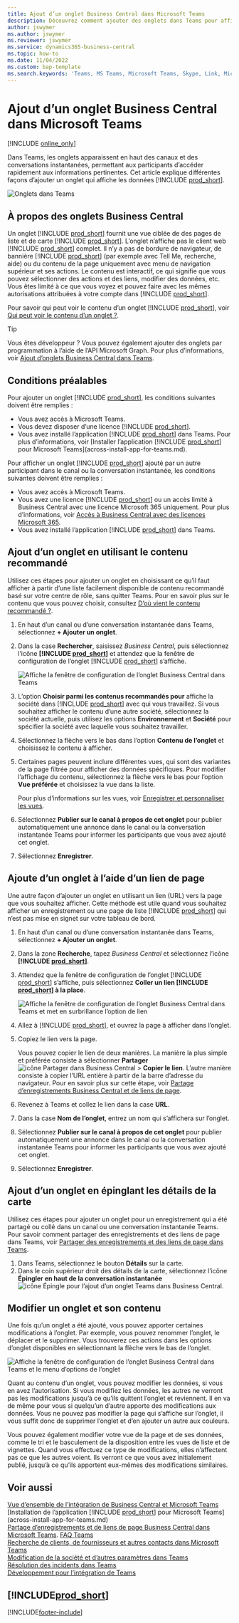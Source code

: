 ```yaml
---
title: Ajout d’un onglet Business Central dans Microsoft Teams
description: Découvrez comment ajouter des onglets dans Teams pour afficher des pages Business Central.
author: jswymer
ms.author: jswymer
ms.reviewer: jswymer
ms.service: dynamics365-business-central
ms.topic: how-to
ms.date: 11/04/2022
ms.custom: bap-template
ms.search.keywords: 'Teams, MS Teams, Microsoft Teams, Skype, Link, Microsoft 365, collaborate, collaboration, teamwork, share records, tab'
---
```


# <a name="add-business-central-tab-in-microsoft-teams" />Ajout d’un onglet Business Central dans Microsoft Teams

[!INCLUDE [online_only](includes/online_only.md)]

Dans Teams, les onglets apparaissent en haut des canaux et des conversations instantanées, permettant aux participants d’accéder rapidement aux informations pertinentes. Cet article explique différentes façons d’ajouter un onglet qui affiche les données [!INCLUDE [prod_short](includes/prod_short.md)].

![Onglets dans Teams](media/teams-tabs-border.png)

## <a name="about-business-central-tabs" />À propos des onglets Business Central

Un onglet [!INCLUDE [prod_short](includes/prod_short.md)] fournit une vue ciblée de des pages de liste et de carte [!INCLUDE [prod_short](includes/prod_short.md)]. L’onglet n’affiche pas le client web [!INCLUDE [prod_short](includes/prod_short.md)] complet. Il n’y a pas de bordure de navigateur, de bannière [!INCLUDE [prod_short](includes/prod_short.md)] (par exemple avec Tell Me, recherche, aide) ou du contenu de la page uniquement avec menu de navigation supérieur et ses actions. Le contenu est interactif, ce qui signifie que vous pouvez sélectionner des actions et des liens, modifier des données, etc. Vous êtes limité à ce que vous voyez et pouvez faire avec les mêmes autorisations attribuées à votre compte dans [!INCLUDE [prod_short](includes/prod_short.md)].

Pour savoir qui peut voir le contenu d’un onglet [!INCLUDE [prod_short](includes/prod_short.md)], voir [Qui peut voir le contenu d’un onglet ?](/dynamics365/business-central/teams-faq?tabs=tabs#who-can-view).

> [!TIP]
> Vous êtes développeur ? Vous pouvez également ajouter des onglets par programmation à l’aide de l’API Microsoft Graph. Pour plus d’informations, voir [Ajout d’onglets Business Central dans Teams](/dynamics365/business-central/dev-itpro/developer/devenv-develop-for-teams-tabs).  

## <a name="prerequisites" />Conditions préalables

Pour ajouter un onglet [!INCLUDE [prod_short](includes/prod_short.md)], les conditions suivantes doivent être remplies :

- Vous avez accès à Microsoft Teams.
- Vous devez disposer d’une licence [!INCLUDE [prod_short](includes/prod_short.md)].
- Vous avez installé l’application [!INCLUDE [prod_short](includes/prod_short.md)] dans Teams. Pour plus d’informations, voir [Installer l’application [!INCLUDE [prod_short](includes/prod_short.md)] pour Microsoft Teams](across-install-app-for-teams.md).

Pour afficher un onglet [!INCLUDE [prod_short](includes/prod_short.md)] ajouté par un autre participant dans le canal ou la conversation instantanée, les conditions suivantes doivent être remplies :

- Vous avez accès à Microsoft Teams.
- Vous avez une licence [!INCLUDE [prod_short](includes/prod_short.md)] ou un accès limité à Business Central avec une licence Microsoft 365 uniquement. Pour plus d’informations, voir [Accès à Business Central avec des licences Microsoft 365](admin-access-with-m365-license.md).
- Vous avez installé l’application [!INCLUDE [prod_short](includes/prod_short.md)] dans Teams.

## <a name="add-tab-using-recommended-content" />Ajout d’un onglet en utilisant le contenu recommandé

Utilisez ces étapes pour ajouter un onglet en choisissant ce qu’il faut afficher à partir d’une liste facilement disponible de contenu recommandé basé sur votre centre de rôle, sans quitter Teams. Pour en savoir plus sur le contenu que vous pouvez choisir, consultez [D’où vient le contenu recommandé ?](/dynamics365/business-central/teams-faq?tabs=tabs#where-does-the-recommended-content-come-from).

1. En haut d’un canal ou d’une conversation instantanée dans Teams, sélectionnez **+ Ajouter un onglet**.
2. Dans la case **Rechercher**, saisissez *Business Central*, puis sélectionnez l’icône **[!INCLUDE [prod_short](includes/prod_short.md)]** et attendez que la fenêtre de configuration de l’onglet [!INCLUDE [prod_short](includes/prod_short.md)] s’affiche.

   ![Affiche la fenêtre de configuration de l’onglet Business Central dans Teams](media/teams-bc-tab-config-window.png)

3. L’option **Choisir parmi les contenus recommandés pour** affiche la société dans [!INCLUDE [prod_short](includes/prod_short.md)] avec qui vous travaillez. Si vous souhaitez afficher le contenu d’une autre société, sélectionnez la société actuelle, puis utilisez les options **Environnement** et **Société** pour spécifier la société avec laquelle vous souhaitez travailler.
4. Sélectionnez la flèche vers le bas dans l’option **Contenu de l’onglet** et choisissez le contenu à afficher.

   <!-- The list shows all pages that are bookmarked on your role center in [!INCLUDE [prod_short](includes/prod_short.md)]. To learn more about the content that you can choose from, see [Where does the recommended content come from?](teams-faq.md#recommended-content).-->
5. Certaines pages peuvent inclure différentes vues, qui sont des variantes de la page filtrée pour afficher des données spécifiques. Pour modifier l’affichage du contenu, sélectionnez la flèche vers le bas pour l’option **Vue préférée** et choisissez la vue dans la liste.

   Pour plus d’informations sur les vues, voir [Enregistrer et personnaliser les vues](ui-views.md).
6. Sélectionnez **Publier sur le canal à propos de cet onglet** pour publier automatiquement une annonce dans le canal ou la conversation instantanée Teams pour informer les participants que vous avez ajouté cet onglet.
7. Sélectionnez **Enregistrer**.

## <a name="add-tab-using-a-page-link" />Ajoute d’un onglet à l’aide d’un lien de page

Une autre façon d’ajouter un onglet en utilisant un lien (URL) vers la page que vous souhaitez afficher. Cette méthode est utile quand vous souhaitez afficher un enregistrement ou une page de liste [!INCLUDE [prod_short](includes/prod_short.md)] qui n’est pas mise en signet sur votre tableau de bord.

1. En haut d’un canal ou d’une conversation instantanée dans Teams, sélectionnez **+ Ajouter un onglet**.
2. Dans la zone **Recherche**, tapez *Business Central* et sélectionnez l’icône **[!INCLUDE [prod_short](includes/prod_short.md)]**.
3. Attendez que la fenêtre de configuration de l’onglet [!INCLUDE [prod_short](includes/prod_short.md)] s’affiche, puis sélectionnez **Coller un lien [!INCLUDE [prod_short](includes/prod_short.md)] à la place**.

   ![Affiche la fenêtre de configuration de l’onglet Business Central dans Teams et met en surbrillance l’option de lien](media/teams-bc-tab-config-window-page-link.png)
4. Allez à [!INCLUDE [prod_short](includes/prod_short.md)], et ouvrez la page à afficher dans l’onglet.
5. Copiez le lien vers la page.

   Vous pouvez copier le lien de deux manières. La manière la plus simple et préférée consiste à sélectionner **Partager** ![icône Partager dans Business Central](media/share-icon.png) > **Copier le lien**. L’autre manière consiste à copier l’URL entière à partir de la barre d’adresse du navigateur. Pour en savoir plus sur cette étape, voir [Partage d’enregistrements Business Central et de liens de page](across-working-with-teams.md).

6. Revenez à Teams et collez le lien dans la case **URL**.
7. Dans la case **Nom de l’onglet**, entrez un nom qui s’affichera sur l’onglet.
8. Sélectionnez **Publier sur le canal à propos de cet onglet** pour publier automatiquement une annonce dans le canal ou la conversation instantanée Teams pour informer les participants que vous avez ajouté cet onglet.
9. Sélectionnez **Enregistrer**.

## <a name="add-tab-by-pinning-card-details" />Ajout d’un onglet en épinglant les détails de la carte

Utilisez ces étapes pour ajouter un onglet pour un enregistrement qui a été partagé ou collé dans un canal ou une conversation instantanée Teams. Pour savoir comment partager des enregistrements et des liens de page dans Teams, voir [Partager des enregistrements et des liens de page dans Teams](across-working-with-teams.md).

1. Dans Teams, sélectionnez le bouton **Détails** sur la carte.
2. Dans le coin supérieur droit des détails de la carte, sélectionnez l’icône **Épingler en haut de la conversation instantanée** ![icône Épingle pour l’ajout d’un onglet Teams dans Business Central](media/pin-teams.png).

## <a name="change-a-tab-and-its-content" />Modifier un onglet et son contenu

Une fois qu’un onglet a été ajouté, vous pouvez apporter certaines modifications à l’onglet. Par exemple, vous pouvez renommer l’onglet, le déplacer et le supprimer. Vous trouverez ces actions dans les options d’onglet disponibles en sélectionnant la flèche vers le bas de l’onglet.

![Affiche la fenêtre de configuration de l’onglet Business Central dans Teams et le menu d’options de l’onglet](media/teams-bc-tab-config-window-options.png)

Quant au contenu d’un onglet, vous pouvez modifier les données, si vous en avez l’autorisation. Si vous modifiez les données, les autres ne verront pas les modifications jusqu’à ce qu’ils quittent l’onglet et reviennent. Il en va de même pour vous si quelqu’un d’autre apporte des modifications aux données. Vous ne pouvez pas modifier la page qui s’affiche sur l’onglet, il vous suffit donc de supprimer l’onglet et d’en ajouter un autre aux couleurs.

Vous pouvez également modifier votre vue de la page et de ses données, comme le tri et le basculement de la disposition entre les vues de liste et de vignettes. Quand vous effectuez ce type de modifications, elles n’affectent pas ce que les autres voient. Ils verront ce que vous avez initialement publié, jusqu’à ce qu’ils apportent eux-mêmes des modifications similaires.

## <a name="see-also" />Voir aussi

[Vue d’ensemble de l’intégration de Business Central et Microsoft Teams](across-teams-overview.md)  
[Installation de l’application [!INCLUDE [prod_short](includes/prod_short.md)] pour Microsoft Teams](across-install-app-for-teams.md)  
[Partage d’enregistrements et de liens de page Business Central dans Microsoft Teams](across-working-with-teams.md).
[FAQ Teams](teams-faq.md)  
[Recherche de clients, de fournisseurs et autres contacts dans Microsoft Teams](across-search-contacts-teams.md)  
[Modification de la société et d’autres paramètres dans Teams](across-teams-settings.md)  
[Résolution des incidents dans Teams](admin-teams-troubleshooting.md)  
[Développement pour l’intégration de Teams](/dynamics365/business-central/dev-itpro/developer/devenv-develop-for-teams)  

## [!INCLUDE[prod_short](includes/free_trial_md.md)]

[!INCLUDE[footer-include](includes/footer-banner.md)]
